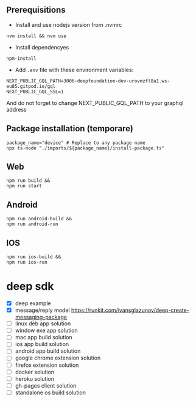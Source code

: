 ## Prerequisitions
- Install and use nodejs version from .nvmrc
```
nvm install && nvm use
```
- Install dependencyes
```
npm-install
```
- Add `.env` file with these environment variables:
```
NEXT_PUBLIC_GQL_PATH=3006-deepfoundation-dev-urovmzfl8a1.ws-eu85.gitpod.io/gql
NEXT_PUBLIC_GQL_SSL=1
```
And do not forget to change NEXT_PUBLIC_GQL_PATH to your graphql address

## Package installation (temporare)
```
package_name="device" # Replace to any package name
npx ts-node "./imports/${package_name}/install-package.ts"
```

## Web
```
npm run build &&
npm run start
```

## Android
```
npm run android-build &&
npm run android-run
```

## IOS
```
npm run ios-build &&
npm run ios-run
```


# deep sdk

- [x] deep example
- [x] message/reply model https://runkit.com/ivansglazunov/deep-create-messaging-package
- [ ] linux deb app solution
- [ ] window exe app solution
- [ ] mac app build solution
- [ ] ios app build solution
- [ ] android app build solution
- [ ] google chrome extension solution
- [ ] firefox extension solution
- [ ] docker solution
- [ ] heroku solution
- [ ] gh-pages client solution
- [ ] standalone os build solution
